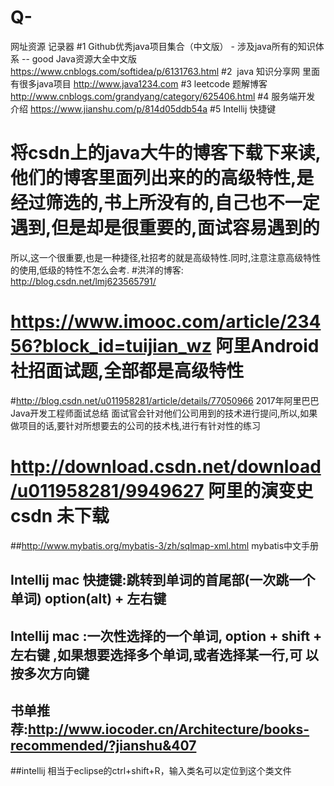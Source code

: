 # Q-
网址资源 记录器
#1 Github优秀java项目集合（中文版） - 涉及java所有的知识体系 -- good
Java资源大全中文版
https://www.cnblogs.com/softidea/p/6131763.html
#2  java 知识分享网 里面有很多java项目 http://www.java1234.com
#3 leetcode 题解博客 http://www.cnblogs.com/grandyang/category/625406.html
#4 服务端开发 介绍 https://www.jianshu.com/p/814d05ddb54a
#5 Intellij 快捷键
# 将csdn上的java大牛的博客下载下来读,他们的博客里面列出来的的高级特性,是经过筛选的,书上所没有的,自己也不一定遇到,但是却是很重要的,面试容易遇到的
所以,这一个很重要,也是一种捷径,社招考的就是高级特性.同时,注意注意高级特性的使用,低级的特性不怎么会考.
#洪洋的博客: http://blog.csdn.net/lmj623565791/
# https://www.imooc.com/article/23456?block_id=tuijian_wz 阿里Android社招面试题,全部都是高级特性
#http://blog.csdn.net/u011958281/article/details/77050966 2017年阿里巴巴Java开发工程师面试总结 面试官会针对他们公司用到的技术进行提问,所以,如果做项目的话,要针对所想要去的公司的技术栈,进行有针对性的练习
# http://download.csdn.net/download/u011958281/9949627 阿里的演变史 csdn 未下载
##http://www.mybatis.org/mybatis-3/zh/sqlmap-xml.html  mybatis中文手册
## Intellij mac 快捷键:跳转到单词的首尾部(一次跳一个单词) option(alt) + 左右键
## Intellij mac :一次性选择的一个单词, option + shift + 左右键 ,如果想要选择多个单词,或者选择某一行,可 以按多次方向键
## 书单推荐:http://www.iocoder.cn/Architecture/books-recommended/?jianshu&407
##intellij 相当于eclipse的ctrl+shift+R，输入类名可以定位到这个类文件

